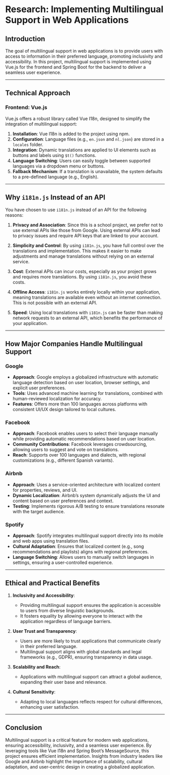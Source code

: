 # Research: Implementing Multilingual Support in Web Applications

## Introduction
The goal of multilingual support in web applications is to provide users with access to information in their preferred language, promoting inclusivity and accessibility. In this project, multilingual support is implemented using Vue.js for the frontend and Spring Boot for the backend to deliver a seamless user experience.

---

## Technical Approach

### Frontend: Vue.js
Vue.js offers a robust library called Vue I18n, designed to simplify the integration of multilingual support:
1. **Installation**: Vue I18n is added to the project using npm.
2. **Configuration**: Language files (e.g., `en.json` and `nl.json`) are stored in a `locales` folder.
3. **Integration**: Dynamic translations are applied to UI elements such as buttons and labels using `$t()` functions.
4. **Language Switching**: Users can easily toggle between supported languages via a dropdown menu or buttons.
5. **Fallback Mechanism**: If a translation is unavailable, the system defaults to a pre-defined language (e.g., English).
---

## Why `i181n.js` Instead of an API

You have chosen to use `i181n.js` instead of an API for the following reasons:

1. **Privacy and Association**: Since this is a school project, we prefer not to use external APIs like those from Google. Using external APIs can lead to privacy issues and require API keys that are linked to your account.

2. **Simplicity and Control**: By using `i181n.js`, you have full control over the translations and implementation. This makes it easier to make adjustments and manage translations without relying on an external service.

3. **Cost**: External APIs can incur costs, especially as your project grows and requires more translations. By using `i181n.js`, you avoid these costs.

4. **Offline Access**: `i181n.js` works entirely locally within your application, meaning translations are available even without an internet connection. This is not possible with an external API.

5. **Speed**: Using local translations with `i181n.js` can be faster than making network requests to an external API, which benefits the performance of your application.

---

## How Major Companies Handle Multilingual Support

### Google
- **Approach**: Google employs a globalized infrastructure with automatic language detection based on user location, browser settings, and explicit user preferences.
- **Tools**: Uses advanced machine learning for translations, combined with human-reviewed localization for accuracy.
- **Features**: Offers more than 100 languages across platforms with consistent UI/UX design tailored to local cultures.

### Facebook
- **Approach**: Facebook enables users to select their language manually while providing automatic recommendations based on user location.
- **Community Contributions**: Facebook leverages crowdsourcing, allowing users to suggest and vote on translations.
- **Reach**: Supports over 100 languages and dialects, with regional customizations (e.g., different Spanish variants).

### Airbnb
- **Approach**: Uses a service-oriented architecture with localized content for properties, reviews, and UI.
- **Dynamic Localization**: Airbnb’s system dynamically adjusts the UI and content based on user preferences and context.
- **Testing**: Implements rigorous A/B testing to ensure translations resonate with the target audience.

### Spotify
- **Approach**: Spotify integrates multilingual support directly into its mobile and web apps using translation files.
- **Cultural Adaptation**: Ensures that localized content (e.g., song recommendations and playlists) aligns with regional preferences.
- **Language Switching**: Allows users to manually switch languages in settings, ensuring a user-controlled experience.

---

## Ethical and Practical Benefits

1. **Inclusivity and Accessibility**:
   - Providing multilingual support ensures the application is accessible to users from diverse linguistic backgrounds.
   - It fosters equality by allowing everyone to interact with the application regardless of language barriers.

2. **User Trust and Transparency**:
   - Users are more likely to trust applications that communicate clearly in their preferred language.
   - Multilingual support aligns with global standards and legal frameworks (e.g., GDPR), ensuring transparency in data usage.

3. **Scalability and Reach**:
   - Applications with multilingual support can attract a global audience, expanding their user base and relevance.

4. **Cultural Sensitivity**:
   - Adapting to local languages reflects respect for cultural differences, enhancing user satisfaction.

---

## Conclusion
Multilingual support is a critical feature for modern web applications, ensuring accessibility, inclusivity, and a seamless user experience. By leveraging tools like Vue I18n and Spring Boot’s MessageSource, this project ensures efficient implementation. Insights from industry leaders like Google and Airbnb highlight the importance of scalability, cultural adaptation, and user-centric design in creating a globalized application.